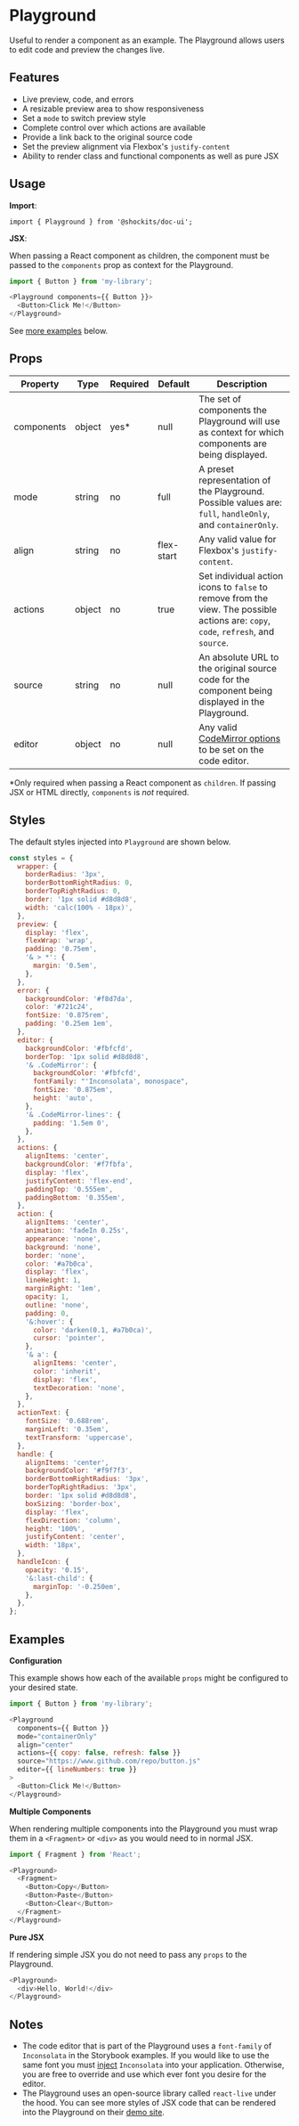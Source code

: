 # Playground

Useful to render a component as an example. The Playground allows users to edit code and preview the changes live.

## Features

- Live preview, code, and errors
- A resizable preview area to show responsiveness
- Set a `mode` to switch preview style
- Complete control over which actions are available
- Provide a link back to the original source code
- Set the preview alignment via Flexbox's `justify-content`
- Ability to render class and functional components as well as pure JSX

## Usage

**Import**:

`import { Playground } from '@shockits/doc-ui';`

**JSX**:

When passing a React component as children, the component must be passed to the `components` prop as context for the Playground.

```js
import { Button } from 'my-library';

<Playground components={{ Button }}>
  <Button>Click Me!</Button>
</Playground>
```

See [more examples](#examples) below.

## Props

| Property   | Type   | Required | Default    | Description                                                                                                                        |
| ---------- | ------ | -------- | ---------- | ---------------------------------------------------------------------------------------------------------------------------------- |
| components | object | yes*     | null       | The set of components the Playground will use as context for which components are being displayed.                                 |
| mode       | string | no       | full       | A preset representation of the Playground. Possible values are: `full`, `handleOnly`, and `containerOnly`.                         |
| align      | string | no       | flex-start | Any valid value for Flexbox's `justify-content`.                                                                                   |
| actions    | object | no       | true       | Set individual action icons to `false` to remove from the view. The possible actions are: `copy`, `code`, `refresh`, and `source`. |
| source     | string | no       | null       | An absolute URL to the original source code for the component being displayed in the Playground.                                   |
| editor     | object | no       | null       | Any valid [CodeMirror options](https://codemirror.net/doc/manual.html#config) to be set on the code editor.                        |

*Only required when passing a React component as `children`. If passing JSX or HTML directly, `components` is _not_ required.

## Styles

The default styles injected into `Playground` are shown below.

```js
const styles = {
  wrapper: {
    borderRadius: '3px',
    borderBottomRightRadius: 0,
    borderTopRightRadius: 0,
    border: '1px solid #d8d8d8',
    width: 'calc(100% - 18px)',
  },
  preview: {
    display: 'flex',
    flexWrap: 'wrap',
    padding: '0.75em',
    '& > *': {
      margin: '0.5em',
    },
  },
  error: {
    backgroundColor: '#f8d7da',
    color: '#721c24',
    fontSize: '0.875rem',
    padding: '0.25em 1em',
  },
  editor: {
    backgroundColor: '#fbfcfd',
    borderTop: '1px solid #d8d8d8',
    '& .CodeMirror': {
      backgroundColor: '#fbfcfd',
      fontFamily: "'Inconsolata', monospace",
      fontSize: '0.875em',
      height: 'auto',
    },
    '& .CodeMirror-lines': {
      padding: '1.5em 0',
    },
  },
  actions: {
    alignItems: 'center',
    backgroundColor: '#f7fbfa',
    display: 'flex',
    justifyContent: 'flex-end',
    paddingTop: '0.555em',
    paddingBottom: '0.355em',
  },
  action: {
    alignItems: 'center',
    animation: 'fadeIn 0.25s',
    appearance: 'none',
    background: 'none',
    border: 'none',
    color: '#a7b0ca',
    display: 'flex',
    lineHeight: 1,
    marginRight: '1em',
    opacity: 1,
    outline: 'none',
    padding: 0,
    '&:hover': {
      color: 'darken(0.1, #a7b0ca)',
      cursor: 'pointer',
    },
    '& a': {
      alignItems: 'center',
      color: 'inherit',
      display: 'flex',
      textDecoration: 'none',
    },
  },
  actionText: {
    fontSize: '0.688rem',
    marginLeft: '0.35em',
    textTransform: 'uppercase',
  },
  handle: {
    alignItems: 'center',
    backgroundColor: '#f9f7f3',
    borderBottomRightRadius: '3px',
    borderTopRightRadius: '3px',
    border: '1px solid #d8d8d8',
    boxSizing: 'border-box',
    display: 'flex',
    flexDirection: 'column',
    height: '100%',
    justifyContent: 'center',
    width: '18px',
  },
  handleIcon: {
    opacity: '0.15',
    '&:last-child': {
      marginTop: '-0.250em',
    },
  },
};
```

## Examples

**Configuration**

This example shows how each of the available `props` might be configured to your desired state.

```js
import { Button } from 'my-library';

<Playground
  components={{ Button }}
  mode="containerOnly"
  align="center"
  actions={{ copy: false, refresh: false }}
  source="https://www.github.com/repo/button.js"
  editor={{ lineNumbers: true }}
>
  <Button>Click Me!</Button>
</Playground>
```

**Multiple Components**

When rendering multiple components into the Playground you must wrap them in a `<Fragment>` or `<div>` as you would need to in normal JSX.

```js
import { Fragment } from 'React';

<Playground>
  <Fragment>
    <Button>Copy</Button>
    <Button>Paste</Button>
    <Button>Clear</Button>
  </Fragment>
</Playground>
```

**Pure JSX**

If rendering simple JSX you do not need to pass any `props` to the Playground.

```js
<Playground>
  <div>Hello, World!</div>
</Playground>
```

## Notes

- The code editor that is part of the Playground uses a `font-family` of `Inconsolata` in the Storybook examples. If you would like to use the same font you must [inject](https://fonts.google.com/specimen/Inconsolata) `Inconsolata` into your application. Otherwise, you are free to override and use which ever font you desire for the editor.
- The Playground uses an open-source library called `react-live` under the hood. You can see more styles of JSX code that can be rendered into the Playground on their [demo site](https://react-live.kitten.sh/).
